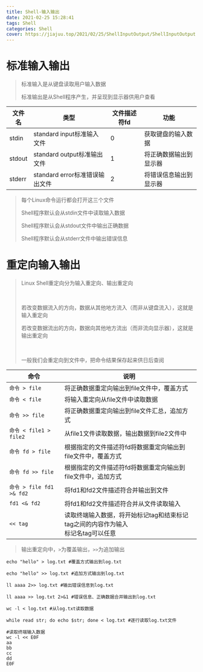 ```yaml
---
title: Shell-输入输出
date: 2021-02-25 15:28:41
tags: Shell
categories: Shell
cover: https://jiajuu.top/2021/02/25/ShellInputOutput/ShellInputOutput.jpg
---
```



# 标准输入输出

> 标准输入是从键盘读取用户输入数据
>
> 标准输出是从Shell程序产生，并呈现到显示器供用户查看

| 文件名 | 类型                           | 文件描述符fd | 功能                   |
| ------ | ------------------------------ | ------------ | ---------------------- |
| stdin  | standard input标准输入文件     | 0            | 获取键盘的输入数据     |
| stdout | standard output标准输出文件    | 1            | 将正确数据输出到显示器 |
| stderr | standard error标准错误输出文件 | 2            | 将错误信息输出到显示器 |

> 每个Linux命令运行都会打开这三个文件
>
> Shell程序默认会从stdin文件中读取输入数据
>
> Shell程序默认会从stdout文件中输出正确数据
>
> Shell程序默认会从stderr文件中输出错误信息



# 重定向输入输出

> Linux Shell重定向分为输入重定向、输出重定向
>
> <br>
>
> 若改变数据流入的方向，数据从其他地方流入（而非从键盘流入），这就是输入重定向
>
> 若改变数据流出的方向，数据向其他地方流出（而非流向显示器），这就是输出重定向
>
> <br>
>
> 一般我们会重定向到文件中，把命令结果保存起来供日后查阅



| 命令                     | 说明                                                         |
| ------------------------ | ------------------------------------------------------------ |
| `命令 > file`            | 将正确数据重定向输出到file文件中，覆盖方式                   |
| `命令 < file`            | 将输入重定向从file文件中读取数据                             |
| `命令 >> file`           | 将正确数据重定向输出到file文件汇总，追加方式                 |
| `命令 < file1 > file2`   | 从file1文件读取数据，输出数据到file2文件中                   |
| `命令 fd > file`         | 根据指定的文件描述符fd将数据重定向输出到file文件中，覆盖方式 |
| `命令 fd >> file`        | 根据指定的文件描述符fd将数据重定向输出到file文件中，追加方式 |
| `命令 > file fd1 >& fd2` | 将fd1和fd2文件描述符合并输出到文件                           |
| `fd1 <& fd2`             | 将fd1和fd2文件描述符合并从文件读取输入                       |
| `<< tag`                 | 读取终端输入数据，将开始标记tag和结束标记tag之间的内容作为输入<br>标记名tag可以任意 |

> 输出重定向中，`>`为覆盖输出，`>>`为追加输出

```shell
echo "hello" > log.txt #覆盖方式输出到log.txt

echo "hello" >> log.txt #追加方式输出到log.txt

ll aaaa 2>> log.txt #输出错误信息到log.txt

ll aaaa >> log.txt 2>&1 #错误信息、正确数据合并输出到log.txt

wc -l < log.txt #从log.txt读取数据

while read str; do echo $str; done < log.txt #逐行读取log.txt文件

#读取终端输入数据
wc -l << E0F
aa
bb
cc
dd
E0F
```

